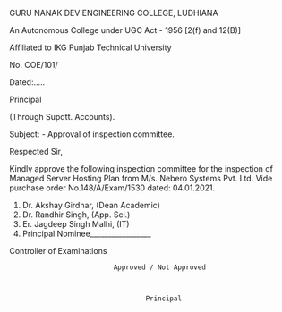 ﻿

 GURU NANAK DEV ENGINEERING COLLEGE, LUDHIANA

An Autonomous College under UGC Act - 1956 [2(f) and 12(B)]

Affiliated to IKG Punjab Technical University

No. COE/101/

Dated:…..


Principal

(Through Supdtt. Accounts).

Subject: - Approval of inspection committee.

Respected Sir,

Kindly approve the following inspection committee for the inspection of Managed Server Hosting Plan from M/s. Nebero Systems Pvt. Ltd. Vide purchase order No.148/A/Exam/1530 dated: 04.01.2021.



1.	Dr. Akshay Girdhar, (Dean Academic)
2.	Dr. Randhir Singh, (App. Sci.)
3.	Er. Jagdeep Singh Malhi, (IT)
4.	Principal Nominee_________________




Controller of Examinations


                              Approved / Not Approved



                                      Principal
